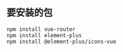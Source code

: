 ## 要安装的包

```
npm install vue-router   
npm install element-plus
npm install @element-plus/icons-vue
```
